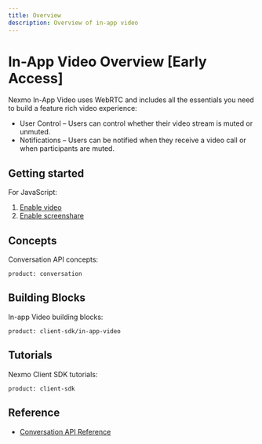 ```yaml
---
title: Overview
description: Overview of in-app video
---
```


# In-App Video Overview [Early Access]

Nexmo In-App Video uses WebRTC and includes all the essentials you need to build a feature rich video experience:

* User Control – Users can control whether their video stream is muted or unmuted.
* Notifications  – Users can be notified when they receive a video call or when participants are muted.

## Getting started

For JavaScript:

1. [Enable video](/client-sdk/in-app-video/guides/enable-video)
2. [Enable screenshare](/client-sdk/in-app-video/guides/enable-screenshare)

## Concepts

Conversation API concepts:

```concept_list
product: conversation
```

## Building Blocks

In-app Video building blocks:

```building_block_list
product: client-sdk/in-app-video
```

## Tutorials

Nexmo Client SDK tutorials:

```tutorials
product: client-sdk
```

## Reference

* [Conversation API Reference](/api/conversation)

